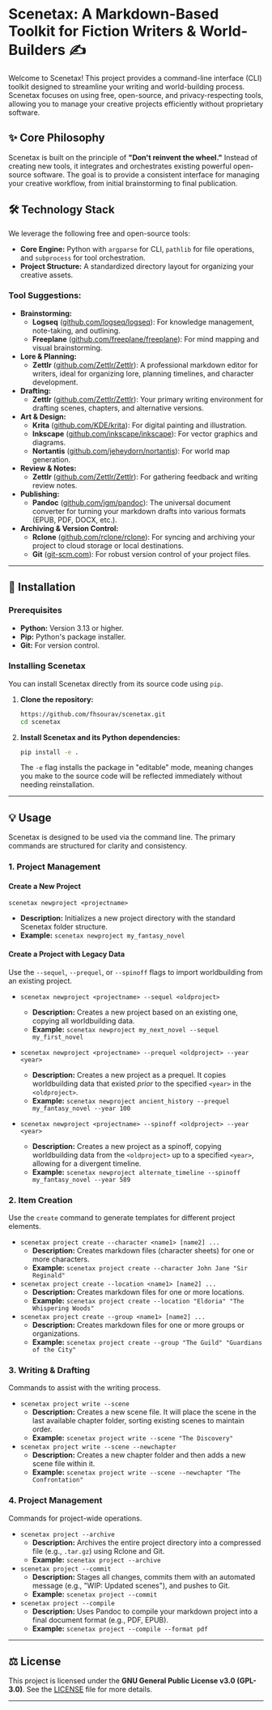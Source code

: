 # Scenetax: A Markdown-Based Toolkit for Fiction Writers & World-Builders ✍️

Welcome to Scenetax\! This project provides a command-line interface (CLI) toolkit designed to streamline your writing and world-building process. Scenetax focuses on using free, open-source, and privacy-respecting tools, allowing you to manage your creative projects efficiently without proprietary software.

## ✨ Core Philosophy

Scenetax is built on the principle of **"Don't reinvent the wheel."** Instead of creating new tools, it integrates and orchestrates existing powerful open-source software. The goal is to provide a consistent interface for managing your creative workflow, from initial brainstorming to final publication.

## 🛠️ Technology Stack

We leverage the following free and open-source tools:

  * **Core Engine:** Python with `argparse` for CLI, `pathlib` for file operations, and `subprocess` for tool orchestration.
  * **Project Structure:** A standardized directory layout for organizing your creative assets.

### Tool Suggestions:

  * **Brainstorming:**
      * **Logseq** ([github.com/logseq/logseq](https://github.com/logseq/logseq)): For knowledge management, note-taking, and outlining.
      * **Freeplane** ([github.com/freeplane/freeplane](https://github.com/freeplane/freeplane)): For mind mapping and visual brainstorming.
  * **Lore & Planning:**
      * **Zettlr** ([github.com/Zettlr/Zettlr](https://github.com/Zettlr/Zettlr)): A professional markdown editor for writers, ideal for organizing lore, planning timelines, and character development.
  * **Drafting:**
      * **Zettlr** ([github.com/Zettlr/Zettlr](https://github.com/Zettlr/Zettlr)): Your primary writing environment for drafting scenes, chapters, and alternative versions.
  * **Art & Design:**
      * **Krita** ([github.com/KDE/krita](https://github.com/KDE/krita)): For digital painting and illustration.
      * **Inkscape** ([github.com/inkscape/inkscape](https://github.com/inkscape/inkscape)): For vector graphics and diagrams.
      * **Nortantis** ([github.com/jeheydorn/nortantis](https://github.com/jeheydorn/nortantis)): For world map generation.
  * **Review & Notes:**
      * **Zettlr** ([github.com/Zettlr/Zettlr](https://github.com/Zettlr/Zettlr)): For gathering feedback and writing review notes.
  * **Publishing:**
      * **Pandoc** ([github.com/jgm/pandoc](https://github.com/jgm/pandoc)): The universal document converter for turning your markdown drafts into various formats (EPUB, PDF, DOCX, etc.).
  * **Archiving & Version Control:**
      * **Rclone** ([github.com/rclone/rclone](https://github.com/rclone/rclone)): For syncing and archiving your project to cloud storage or local destinations.
      * **Git** ([git-scm.com](https://git-scm.com/)): For robust version control of your project files.

-----

## 🚀 Installation

### Prerequisites

  * **Python:** Version 3.13 or higher.
  * **Pip:** Python's package installer.
  * **Git:** For version control.

### Installing Scenetax

You can install Scenetax directly from its source code using `pip`.

1.  **Clone the repository:**

    ```bash
    https://github.com/fhsourav/scenetax.git
    cd scenetax
    ```

2.  **Install Scenetax and its Python dependencies:**

    ```bash
    pip install -e .
    ```

    The `-e` flag installs the package in "editable" mode, meaning changes you make to the source code will be reflected immediately without needing reinstallation.

-----

## 💡 Usage

Scenetax is designed to be used via the command line. The primary commands are structured for clarity and consistency.

### 1\. Project Management

#### Create a New Project

`scenetax newproject <projectname>`

  * **Description:** Initializes a new project directory with the standard Scenetax folder structure.
  * **Example:** `scenetax newproject my_fantasy_novel`

#### Create a Project with Legacy Data

Use the `--sequel`, `--prequel`, or `--spinoff` flags to import worldbuilding from an existing project.

  * `scenetax newproject <projectname> --sequel <oldproject>`

      * **Description:** Creates a new project based on an existing one, copying all worldbuilding data.
      * **Example:** `scenetax newproject my_next_novel --sequel my_first_novel`

  * `scenetax newproject <projectname> --prequel <oldproject> --year <year>`

      * **Description:** Creates a new project as a prequel. It copies worldbuilding data that existed *prior* to the specified `<year>` in the `<oldproject>`.
      * **Example:** `scenetax newproject ancient_history --prequel my_fantasy_novel --year 100`

  * `scenetax newproject <projectname> --spinoff <oldproject> --year <year>`

      * **Description:** Creates a new project as a spinoff, copying worldbuilding data from the `<oldproject>` up to a specified `<year>`, allowing for a divergent timeline.
      * **Example:** `scenetax newproject alternate_timeline --spinoff my_fantasy_novel --year 589`

### 2\. Item Creation

Use the `create` command to generate templates for different project elements.

  * `scenetax project create --character <name1> [name2] ...`
      * **Description:** Creates markdown files (character sheets) for one or more characters.
      * **Example:** `scenetax project create --character John Jane "Sir Reginald"`
  * `scenetax project create --location <name1> [name2] ...`
      * **Description:** Creates markdown files for one or more locations.
      * **Example:** `scenetax project create --location "Eldoria" "The Whispering Woods"`
  * `scenetax project create --group <name1> [name2] ...`
      * **Description:** Creates markdown files for one or more groups or organizations.
      * **Example:** `scenetax project create --group "The Guild" "Guardians of the City"`

### 3\. Writing & Drafting

Commands to assist with the writing process.

  * `scenetax project write --scene`
      * **Description:** Creates a new scene file. It will place the scene in the last available chapter folder, sorting existing scenes to maintain order.
      * **Example:** `scenetax project write --scene "The Discovery"`
  * `scenetax project write --scene --newchapter`
      * **Description:** Creates a new chapter folder and then adds a new scene file within it.
      * **Example:** `scenetax project write --scene --newchapter "The Confrontation"`

### 4\. Project Management

Commands for project-wide operations.

  * `scenetax project --archive`
      * **Description:** Archives the entire project directory into a compressed file (e.g., `.tar.gz`) using Rclone and Git.
      * **Example:** `scenetax project --archive`
  * `scenetax project --commit`
      * **Description:** Stages all changes, commits them with an automated message (e.g., "WIP: Updated scenes"), and pushes to Git.
      * **Example:** `scenetax project --commit`
  * `scenetax project --compile`
      * **Description:** Uses Pandoc to compile your markdown project into a final document format (e.g., PDF, EPUB).
      * **Example:** `scenetax project --compile --format pdf`

-----

## ⚖️ License

This project is licensed under the **GNU General Public License v3.0 (GPL-3.0)**. See the [LICENSE]() file for more details.

-----
